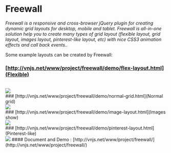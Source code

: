 
# Freewall

_Freewall is a responsive and cross-browser jQuery plugin for creating dynamic grid layouts for desktop, mobile and tablet. Freewall is all-in-one solution help you to create many types of grid layout (flexible layout, grid layout, images layout, pinterest-like layout, etc) with nice CSS3 animation effects and call back events.._

Some example layouts can be created by Freewall:
<br>
### [http://vnjs.net/www/project/freewall/demo/flex-layout.html](Flexible)
<br>
<img src='https://raw.github.com/kombai/freewall/master/demo/i/flex.png'>
<br>
### [http://vnjs.net/www/project/freewall/demo/normal-grid.html](Normal grid)
<br>
<img src='https://raw.github.com/kombai/freewall/master/demo/i/grid.png'>
<br>
### [http://vnjs.net/www/project/freewall/demo/image-layout.html](Images show)
<br>
<img src='https://raw.github.com/kombai/freewall/master/demo/i/images.png'>
<br>
### [http://vnjs.net/www/project/freewall/demo/pinterest-layout.html](Pinterest-like)
<br>
<img src='https://raw.github.com/kombai/freewall/master/demo/i/pinterest.png'>
#### Document and Demo : [http://vnjs.net/www/project/freewall/](http://vnjs.net/www/project/freewall/)
